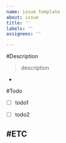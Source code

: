 ```yaml
---
name: issue template
about: issue
title: ''
labels: ''
assignees: ''

---
```


#Description

> description
-

#Todo
- [ ] todo1
- [ ] todo2


#ETC
-

